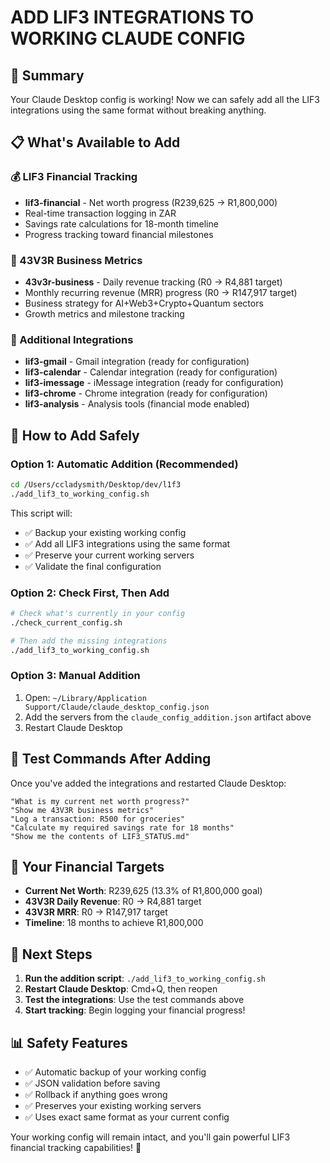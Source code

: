 # ADD LIF3 INTEGRATIONS TO WORKING CLAUDE CONFIG

## 🎯 Summary
Your Claude Desktop config is working! Now we can safely add all the LIF3 integrations using the same format without breaking anything.

## 📋 What's Available to Add

### 💰 LIF3 Financial Tracking
- **lif3-financial** - Net worth progress (R239,625 → R1,800,000)
- Real-time transaction logging in ZAR
- Savings rate calculations for 18-month timeline
- Progress tracking toward financial milestones

### 🏢 43V3R Business Metrics  
- **43v3r-business** - Daily revenue tracking (R0 → R4,881 target)
- Monthly recurring revenue (MRR) progress (R0 → R147,917 target)
- Business strategy for AI+Web3+Crypto+Quantum sectors
- Growth metrics and milestone tracking

### 📧 Additional Integrations
- **lif3-gmail** - Gmail integration (ready for configuration)
- **lif3-calendar** - Calendar integration (ready for configuration)
- **lif3-imessage** - iMessage integration (ready for configuration) 
- **lif3-chrome** - Chrome integration (ready for configuration)
- **lif3-analysis** - Analysis tools (financial mode enabled)

## 🚀 How to Add Safely

### Option 1: Automatic Addition (Recommended)
```bash
cd /Users/ccladysmith/Desktop/dev/l1f3
./add_lif3_to_working_config.sh
```

This script will:
- ✅ Backup your existing working config
- ✅ Add all LIF3 integrations using the same format
- ✅ Preserve your current working servers
- ✅ Validate the final configuration

### Option 2: Check First, Then Add
```bash
# Check what's currently in your config
./check_current_config.sh

# Then add the missing integrations
./add_lif3_to_working_config.sh
```

### Option 3: Manual Addition
1. Open: `~/Library/Application Support/Claude/claude_desktop_config.json`
2. Add the servers from the `claude_config_addition.json` artifact above
3. Restart Claude Desktop

## 🧪 Test Commands After Adding

Once you've added the integrations and restarted Claude Desktop:

```
"What is my current net worth progress?"
"Show me 43V3R business metrics"
"Log a transaction: R500 for groceries"
"Calculate my required savings rate for 18 months"
"Show me the contents of LIF3_STATUS.md"
```

## 🎯 Your Financial Targets

- **Current Net Worth**: R239,625 (13.3% of R1,800,000 goal)
- **43V3R Daily Revenue**: R0 → R4,881 target
- **43V3R MRR**: R0 → R147,917 target
- **Timeline**: 18 months to achieve R1,800,000

## 🔄 Next Steps

1. **Run the addition script**: `./add_lif3_to_working_config.sh`
2. **Restart Claude Desktop**: Cmd+Q, then reopen
3. **Test the integrations**: Use the test commands above
4. **Start tracking**: Begin logging your financial progress!

## 📊 Safety Features

- ✅ Automatic backup of your working config
- ✅ JSON validation before saving
- ✅ Rollback if anything goes wrong
- ✅ Preserves your existing working servers
- ✅ Uses exact same format as your current config

Your working config will remain intact, and you'll gain powerful LIF3 financial tracking capabilities! 🚀